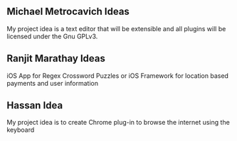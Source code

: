 ## Michael Metrocavich Ideas
My project idea is a text editor that will be extensible and all plugins will be licensed under the Gnu GPLv3.



## Ranjit Marathay Ideas
iOS App for Regex Crossword Puzzles
				or
iOS Framework for location based payments and user information


## Hassan Idea
My project idea is to create Chrome plug-in to browse the internet using the keyboard